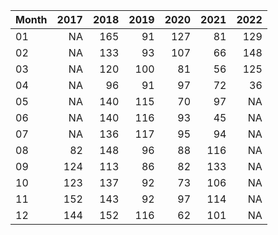 |Month | 2017| 2018| 2019| 2020| 2021| 2022|
|:-----|----:|----:|----:|----:|----:|----:|
|01    |   NA|  165|   91|  127|   81|  129|
|02    |   NA|  133|   93|  107|   66|  148|
|03    |   NA|  120|  100|   81|   56|  125|
|04    |   NA|   96|   91|   97|   72|   36|
|05    |   NA|  140|  115|   70|   97|   NA|
|06    |   NA|  140|  116|   93|   45|   NA|
|07    |   NA|  136|  117|   95|   94|   NA|
|08    |   82|  148|   96|   88|  116|   NA|
|09    |  124|  113|   86|   82|  133|   NA|
|10    |  123|  137|   92|   73|  106|   NA|
|11    |  152|  143|   92|   97|  114|   NA|
|12    |  144|  152|  116|   62|  101|   NA|
